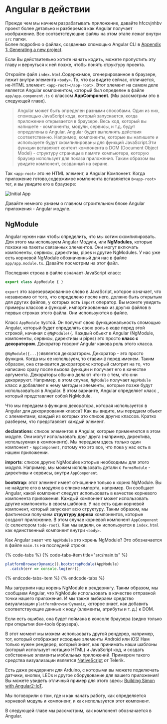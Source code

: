 # Angular в действии

Прежде чем мы начнем разрабатывать приложение, давайте hfccvjnhbv проект более детально и разберемся как Angular получает изображение. Все соответствующие файлы на этом этапе лежат внутри `src` папки.  
Более подробно о файлах, созданных спомощью  Angular CLI в [Appendix 1: Generating a new project](https://ng-girls.gitbook.io/todo-list-tutorial/generating_a_new_project.html).

Если Вы действительно хотите начать кодить, можете пропустить эту главу и вернуться к ней позже, чтобы понять структуру проекта.

Откройте файл `index.html`.Содержимое, сгенерированное в браузере, лежит внутри элемента  `<body>`. То, что вы видите сейчас, отличается, не-HTML элемент: `<app-root></app-root>`. Этот элемент на самом деле является Angular компонентом, который был определен в файле `app/app.component.ts` с классом **AppComponent**. \(Мы рассмотрим это в следующей главе\).

> Angular может быть определен разными способами. Один из них, спомощью JavaScript кода, который запускается, когда приложение открывается в браузере. Весь код, который вы напишете - компоненты, модули, сервисы, и т.д. будут определены в Angular. Angular будет выполнять действия соответственно. Например, компоненты, которые вы напишете и используете будут скомпилированы для функций JavaScript.Эти функции вставляют контент компонента в DOM \(Document Object Model\) - структуру страницы в памяти компьютера, которую браузер использует для показа приложения. Таким образом вы увидите компонент, созданный на экране.

Так `<app-root>` это не HTML элемент, а Angular Компонент. Когда приложение готово,содержимое компонента вставляется в`<app-root>` тег, и вы увидите его в браузере:

![Initial App](https://github.com/ng-girls/todo-list-tutorial/raw/master/assets/initial-app.png)

Давайте немного узнаем о главном строительном блоке Angular приложения -  Angular модуле.

## NgModule

Angular нужен нам чтобы определить, что мы хотим скомпилировать. Для этого мы используем Angular Модули, или **NgModules**, которые похожи на пакеты связанных элементов. Они могут включать компоненты, сервисы, директивы, pipes и другие NgModules. У нас уже есть корневой NgModule обозначенный для нас в файле `app/app.module.ts`. Давайте посмотрим на этот файл.

Последняя строка в файле означает JavaScript класс:

```typescript
export class AppModule { }
```

`export` это зарезервированное слово в JavaScript, которое означает, что независимо от того, что определено после него, должно быть открытым для других файлов, у которых есть `import` оператор. Вы можете увидеть примеры классов и функций, импортированных из других файлов в первых строках этого файла. Они используются в файле.

Класс `AppModule` пустой. Он получит свою функциональность спомощью Angular, который будет определять свою роль в коде перед этой строкой, начиная с `@NgModule({`.
Каждый обьект в Angular \(NgModule, компоненты, сервисы, директивы и pipes\) это просто **класс с декоратором**. Декоратор говорит Angular какова роль этого класса.

`@NgModule({...})`является декоратором. Декоратор - это просто функция. Когда мы ее используем, то ставим `@` перед именем. Таким образом, она становится декоратором: который смотрит на то, что написано сразу после вызова функции и получает его в качестве аргумента. Декораторы обычно делают что-то с тем, что они декорируют. Например, в этом случае,  `NgModule` получает `AppModule` класс и добавляет к нему методы и элементы, которые позже будут использоваться в Angular. В этом варианте, Angular определяет класс , который представляет собой  NgModule.

Что мы передаем в функцию декоратора, которая используется в Angular для декорирования класса? Как вы видите, мы передаем обьект с элементами, каждый из которых это список других классов. Кратко разберем, что представляет каждый элемент.

**declarations**: список элементов в Angular, которые применяются в этом модуле. Они могут использовать друг друга \(например, директива, используемая в компоненте\). Мы передаем здесь только один компонент - `AppComponent`, потому что это все, что пока у нас есть в нашем приложении.

**imports**: список других NgModules которые необходимы для этого модуля. Например, мы можем использовать детали с `FormsModule` - директивы и сервисы, внутри `AppComponent`.

**bootstrap**: этот элемент имеет отношение только к корню NgModule. Вы не найдете его в модулях в списке импорта, например. Он сообщает Angular, какой компонент следует использовать в качестве корневого компонента приложения. Каждый компонент может использовать другие компоненты в своем шаблоне. У нас есть один корневой компонент, который запускает всю структуру. Таким образом, мы фактически получаем  **структуру дерева** компонентов, которые создают приложение. В этом случае корневой компонент `AppComponent` \(с селектором `todo-root`\). Как мы видели, он используется в `index.html` как единственный компонент внутри `<body>`.

Как Angular знает что `AppModule` это корень NgModule? Это обозначается в файле `main.ts` на последней строке:

{% code-tabs %}
{% code-tabs-item title="src/main.ts" %}
```typescript
platformBrowserDynamic().bootstrapModule(AppModule)
  .catch(err => console.log(err));
```
{% endcode-tabs-item %}
{% endcode-tabs %}

Мы загрузили наш корень NgModule к рендерингу. Таким образом, мы сообщаем Angular, что NgModule использовать в качестве отправной точки нашего приложения. И мы также выбираем средство визуализации `platformBrowserDynamic`, которое знает, как  добавить соответствующие данные к коду \(элементы, атрибуты и т. д.\) к DOM.

Если есть ошибка, она будет поймана в консоле браузера \(видно только при открытии dev-tools браузера\).

В этот момент мы можем использовать другой рендерер, например, тот, который отображает исходные элементы Android или iOS! Нам только нужен рендерер, который знает, как принимать наши шаблоны \(который использует нотацию HTML\) и JavaScript код, и создать собственные элементы мобильных приложений. Примером такого средства визуализации является [NativeScript](https://www.nativescript.org/) от Telerik.

Есть даже рендеринги для Arduino, с которыми вы можете подключать датчики, кнопки, LEDs и другое оборудование для вашего приложения! Вы можете увидеть отличный пример для этого здесь: [Building Simon with Angular2-IoT](https://medium.com/@urish/building-simon-with-angular2-iot-fceb78bb18e5#.430qu216w).

Мы поговорили о том, где и как начать работу, как определяется корневой модуль и компонент, и как используется этот компонент.

В следующей главе мы рассмотрим, как компонент обозначается в Angular.


